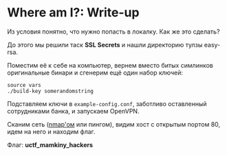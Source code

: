 # Where am I?: Write-up

Из условия понятно, что нужно попасть в локалку. Как же это сделать?

До этого мы решили таск __SSL Secrets__ и нашли директорию тулзы easy-rsa.

Поместим её к себе на компьютер, вернем вместо битых симлинков оригинальные бинари и сгенерим ещё один набор ключей:

```
source vars
./build-key somerandomstring
```

Подставляем ключи в `example-config.conf`, заботливо оставленный сотрудниками банка, и запускаем OpenVPN.

Сканим сеть ([nmap'ом](https://nmap.org) или пингом), видим хост с открытым портом 80, идем на него и находим флаг.

Флаг: **uctf_mamkiny_hackers**
